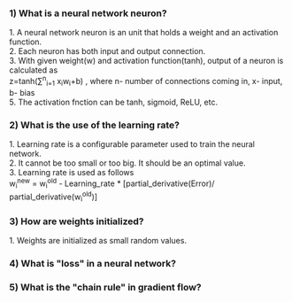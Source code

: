 <h3> 1) What is a neural network neuron? </h3> 
            1. A neural network neuron is an unit that holds a weight and an activation function. <br/>
            2. Each neuron has both input and output connection. <br/>
            3. With given weight(w) and activation function(tanh), output of a neuron is calculated as <br/> 
                  z=tanh(∑<sup>n</sup><sub>i=1</sub> x<sub>i</sub>w<sub>i</sub>+b)  , where n- number of connections coming in, x- input, b- bias <br/>
            5. The activation fnction can be tanh, sigmoid, ReLU, etc.


<h3> 2) What is the use of the learning rate? </h3> 
           1. Learning rate is a configurable parameter used to train the neural network. <br/>
           2. It cannot be too small or too big. It should be an optimal value. <br/>
           3. Learning rate is used as follows <br/>
w<sub>i</sub><sup>new</sup> = w<sub>i</sub><sup>old</sup> - Learning_rate * [partial_derivative(Error)/ partial_derivative(w<sub>i</sub><sup>old</sup>)]


<h3> 3) How are weights initialized? </h3>
            1. Weights are initialized as small random values.


<h3> 4) What is "loss" in a neural network? </h3>



<h3> 5)  What is the "chain rule" in gradient flow? </h3>



